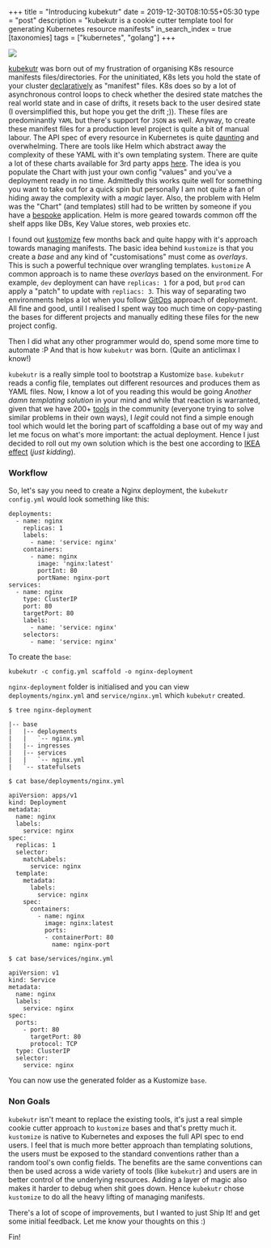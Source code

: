 +++
title = "Introducing kubekutr"
date = 2019-12-30T08:10:55+05:30
type = "post"
description = "kubekutr is a cookie cutter template tool for generating Kubernetes resource manifests"
in_search_index = true
[taxonomies]
tags = ["kubernetes", "golang"]
+++

![](https://raw.githubusercontent.com/mr-karan/kubekutr/master/logo.png)

[kubekutr](https://github.com/mr-karan/kubekutr/) was born out of my frustration of organising K8s resource manifests files/directories. For the uninitiated, K8s lets you hold the state of your cluster [declaratively](https://kubernetes.io/docs/tasks/manage-kubernetes-objects/declarative-config/) as "manifest" files. K8s does so by a lot of asynchronous control loops to check whether the desired state matches the real world state and in case of drifts, it resets back to the user desired state (I oversimplified this, but hope you get the drift ;)). These files are predominantly `YAML` but there's support for `JSON` as well. Anyway, to create these manifest files for a production level project is quite a bit of manual labour. The API spec of every resource in Kubernetes is quite [daunting](https://kubernetes.io/docs/reference/generated/kubernetes-api/v1.14/) and overwhelming. There are tools like Helm which abstract away the complexity of these YAML with it's own templating system. There are quite a lot of these charts available for 3rd party apps [here](https://github.com/helm/charts). The idea is you populate the Chart with just your own config "values" and you've a deployment ready in no time. Admittedly this works quite well for something you want to take out for a quick spin but personally I am not quite a fan of hiding away the complexity with a _magic_ layer. Also, the problem with Helm was the "Chart" (and templates) still had to be written by someone if you have a [bespoke](https://github.com/kubernetes-sigs/kustomize/blob/master/docs/glossary.md#bespoke-configuration) application. Helm is more geared towards common off the shelf apps like DBs, Key Value stores, web proxies etc.

I found out [kustomize](github.com/kubernetes-sigs/kustomize) few months back and quite happy with it's approach towards managing manifests. The basic idea behind `kustomize` is that you create a _base_ and any kind of "customisations" must come as _overlays_. This is such a powerful technique over wrangling templates. `kustomize` A common approach is to name these _overlays_ based on the environment. For example, `dev` deployment can have `replicas: 1` for a pod, but `prod` can apply a "patch" to update with `repliacs: 3`. This way of separating two environments helps a lot when you follow [GitOps](https://www.weave.works/technologies/gitops/) approach of deployment. All fine and good, until I realised I spent way too much time on copy-pasting the bases for different projects and manually editing these files for the new project config.

Then I did what any other programmer would do, spend some more time to automate :P And that is how `kubekutr` was born. (Quite an anticlimax I know!)

`kubekutr` is a really simple tool to bootstrap a Kustomize `base`. `kubekutr` reads a config file, templates out different resources and produces them as YAML files. Now, I know a lot of you reading this would be going _Another damn templating solution_ in your mind and while that reaction is warranted, given that we have 200+ [tools](https://docs.google.com/spreadsheets/d/1FCgqz1Ci7_VCz_wdh8vBitZ3giBtac_H8SBw4uxnrsE/edit#gid=0) in the community (everyone trying to solve similar problems in their own ways), I _legit_ could not find a simple enough tool which would let the boring part of scaffolding a base out of my way and let me focus on what's more important: the actual deployment. Hence I just decided to roll out my own solution which is the best one according to [IKEA effect](https://en.wikipedia.org/wiki/IKEA_effect) (_just kidding_).

### Workflow

So, let's say you need to create a Nginx deployment, the `kubekutr` `config.yml` would look something like this:

```
deployments:
  - name: nginx
    replicas: 1
    labels:
      - name: 'service: nginx'
    containers:
      - name: nginx
        image: 'nginx:latest'
        portInt: 80
        portName: nginx-port
services:
  - name: nginx
    type: ClusterIP
    port: 80
    targetPort: 80
    labels:
      - name: 'service: nginx'
    selectors:
      - name: 'service: nginx'
```

To create the `base`:

`kubekutr -c config.yml scaffold -o nginx-deployment`

`nginx-deployment` folder is initialised and you can view `deployments/nginx.yml` and `service/nginx.yml` which `kubekutr` created.

```
$ tree nginx-deployment

|-- base
|   |-- deployments
|   |   `-- nginx.yml
|   |-- ingresses
|   |-- services
|   |   `-- nginx.yml
|   `-- statefulsets
```

```
$ cat base/deployments/nginx.yml

apiVersion: apps/v1
kind: Deployment
metadata:
  name: nginx
  labels:
    service: nginx
spec:
  replicas: 1
  selector:
    matchLabels:
      service: nginx
  template:
    metadata:
      labels:
        service: nginx
    spec:
      containers:
        - name: nginx
          image: nginx:latest
          ports:
          - containerPort: 80
            name: nginx-port
```

```
$ cat base/services/nginx.yml

apiVersion: v1
kind: Service
metadata:
  name: nginx
  labels:
    service: nginx
spec:
  ports:
    - port: 80
      targetPort: 80
      protocol: TCP
  type: ClusterIP
  selector:
    service: nginx
```

You can now use the generated folder as a Kustomize `base`.

### Non Goals

`kubekutr` isn't meant to replace the existing tools, it's just a real simple cookie cutter approach to `kustomize` bases and that's pretty much it. `kustomize` is native to Kubernetes and exposes the full API spec to end users. I feel that is much more better approach than templating solutions, the users must be exposed to the standard conventions rather than a random tool's own config fields. The benefits are the same conventions can then be used across a wide variety of tools (like `kubekutr`) and users are in better control of the underlying resources. Adding a layer of magic also makes it harder to debug when shit goes down. Hence `kubekutr` chose `kustomize` to do all the heavy lifting of managing manifests.

There's a lot of scope of improvements, but I wanted to just Ship It! and get some initial feedback. Let me know your thoughts on this :)

Fin!
